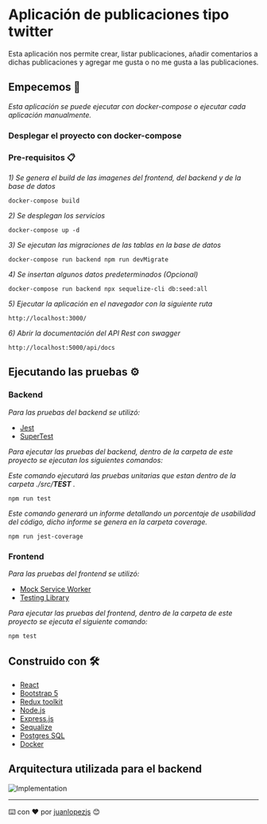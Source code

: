 # Aplicación de publicaciones tipo twitter

Esta aplicación nos permite crear, listar publicaciones, añadir comentarios a dichas publicaciones y agregar me gusta o no me gusta a las publicaciones.


## Empecemos 🚀

_Esta aplicación se puede ejecutar con docker-compose o ejecutar cada aplicación manualmente._


### Desplegar el proyecto con docker-compose


### Pre-requisitos 📋

_1) Se genera el build de las imagenes del frontend, del backend y de la base de datos_

```
docker-compose build
```

_2) Se desplegan los servicios_

```
docker-compose up -d 
```

_3) Se ejecutan las migraciones de las tablas en la base de datos_

```
docker-compose run backend npm run devMigrate
```

_4) Se insertan algunos datos predeterminados (Opcional)_

```
docker-compose run backend npx sequelize-cli db:seed:all
```

_5) Ejecutar la aplicación en el navegador con la siguiente ruta_

```
http://localhost:3000/
```

_6) Abrir la documentación del API Rest con swagger_

```
http://localhost:5000/api/docs
```

## Ejecutando las pruebas ⚙️

### Backend

_Para las pruebas del backend se utilizó:_
* [Jest](https://jestjs.io/)
* [SuperTest](https://www.npmjs.com/package/supertest)

_Para ejecutar las pruebas del backend, dentro de la carpeta de este proyecto se ejecutan los siguientes comandos:_ 


_Este comando ejecutará las pruebas unitarias que estan dentro de la carpeta ./src/__TEST__ ._

```
npm run test
```

_Este comando generará un informe detallando un porcentaje de usabilidad del código, dicho informe se genera en la carpeta coverage._
```
npm run jest-coverage
```

### Frontend

_Para las pruebas del frontend se utilizó:_
* [Mock Service Worker](https://mswjs.io/)
* [Testing Library](https://testing-library.com/)

_Para ejecutar las pruebas del frontend, dentro de la carpeta de este proyecto se ejecuta el siguiente comando:_ 

```
npm test
```

## Construido con 🛠️

* [React](https://es.reactjs.org/)
* [Bootstrap 5](https://getbootstrap.com/)
* [Redux toolkit](https://redux-toolkit.js.org/)
* [Node.js](https://nodejs.org/es/)
* [Express.js](https://expressjs.com/es/)
* [Sequalize](https://sequelize.org/master/)
* [Postgres SQL](https://www.postgresql.org/)
* [Docker](https://www.docker.com/)

## Arquitectura utilizada para el backend
![Implementation](https://codely.tv/wp-content/uploads/2016/05/clean-architecture.jpg)


---
⌨️ con ❤️ por [juanlopezjs](https://github.com/juanlopezjs) 😊
